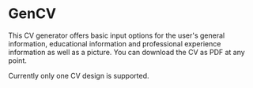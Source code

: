 # GenCV

This CV generator offers basic input options for the user's general information, educational information and professional experience information as well as a picture. You can download the CV as PDF at any point.

Currently only one CV design is supported.
